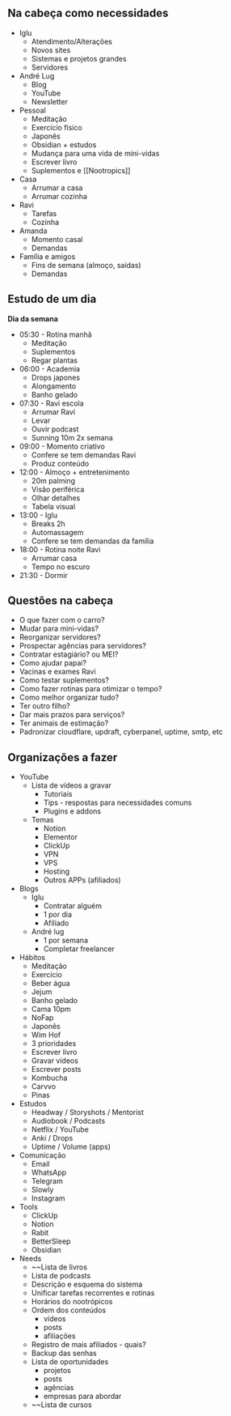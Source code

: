 ## Na cabeça como necessidades
- Iglu
	- Atendimento/Alterações
	- Novos sites
	- Sistemas e projetos grandes
	- Servidores
- André Lug
	- Blog
	- YouTube
	- Newsletter
- Pessoal
	- Meditação
	- Exercício físico
	- Japonês
	- Obsidian + estudos
	- Mudança para uma vida de mini-vidas
	- Escrever livro
	- Suplementos e [[Nootropics]]
- Casa
	- Arrumar a casa
	- Arrumar cozinha
- Ravi
	- Tarefas
	- Cozinha
- Amanda
	- Momento casal
	- Demandas
- Família e amigos
	- Fins de semana (almoço, saídas)
	- Demandas


## Estudo de um dia
**Dia da semana**
- 05:30 - Rotina manhã
	- Meditação
	- Suplementos
	- Regar plantas
- 06:00 - Academia
	- Drops japones
	- Alongamento
	- Banho gelado
- 07:30 - Ravi escola
	- Arrumar Ravi
	- Levar
	- Ouvir podcast
	- Sunning 10m 2x semana
- 09:00 - Momento criativo
	- Confere se tem demandas Ravi
	- Produz conteúdo
- 12:00 - Almoço + entretenimento
	- 20m palming
	- Visão periférica
	- Olhar detalhes
	- Tabela visual
- 13:00 - Iglu
	- Breaks 2h
	- Automassagem
	- Confere se tem demandas da família
- 18:00 - Rotina noite Ravi
	- Arrumar casa
	- Tempo no escuro
- 21:30 - Dormir


## Questões na cabeça
- O que fazer com o carro?
- Mudar para mini-vidas?
- Reorganizar servidores?
- Prospectar agências para servidores?
- Contratar estagiário? ou MEI?
- Como ajudar papai?
- Vacinas e exames Ravi
- Como testar suplementos?
- Como fazer rotinas para otimizar o tempo?
- Como melhor organizar tudo?
- Ter outro filho?
- Dar mais prazos para serviços?
- Ter animais de estimação?
- Padronizar cloudflare, updraft, cyberpanel, uptime, smtp, etc


## Organizações a fazer
- YouTube
	- Lista de vídeos a gravar
		- Tutoriais
		- Tips - respostas para necessidades comuns
		- Plugins e addons
	- Temas
		- Notion
		- Elementor
		- ClickUp
		- VPN
		- VPS
		- Hosting
		- Outros APPs (afiliados)
- Blogs
	- Iglu
		- Contratar alguém
		- 1 por dia
		- Afiliado
	- André lug
		- 1 por semana
		- Completar freelancer
- Hábitos
	- Meditação
	- Exercício
	- Beber água
	- Jejum
	- Banho gelado
	- Cama 10pm
	- NoFap
	- Japonês
	- Wim Hof
	- 3 prioridades
	- Escrever livro
	- Gravar vídeos
	- Escrever posts
	- Kombucha
	- Carvvo
	- Pinas
- Estudos
	- Headway / Storyshots / Mentorist
	- Audiobook / Podcasts
	- Netflix / YouTube
	- Anki / Drops
	- Uptime / Volume (apps)
- Comunicação
	- Email
	- WhatsApp
	- Telegram
	- Slowly
	- Instagram
- Tools
	- ClickUp
	- Notion
	- Rabit
	- BetterSleep
	- Obsidian
- Needs
	- ~~Lista de livros
	- Lista de podcasts
	- Descrição e esquema do sistema
	- Unificar tarefas recorrentes e rotinas
	- Horários do nootrópicos
	- Ordem dos conteúdos
		- vídeos
		- posts
		- afiliações
	- Registro de mais afiliados - quais?
	- Backup das senhas
	- Lista de oportunidades
		- projetos
		- posts
		- agências
		- empresas para abordar
	- ~~Lista de cursos
